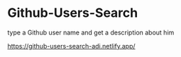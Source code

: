 # Github-Users-Search

type a Github user name and get a description about him

https://github-users-search-adi.netlify.app/

